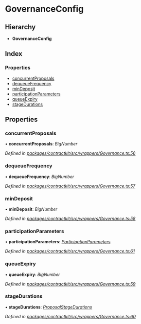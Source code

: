 # GovernanceConfig

## Hierarchy

* **GovernanceConfig**

## Index

### Properties

* [concurrentProposals]()
* [dequeueFrequency]()
* [minDeposit]()
* [participationParameters]()
* [queueExpiry]()
* [stageDurations]()

## Properties

### concurrentProposals

• **concurrentProposals**: _BigNumber_

_Defined in_ [_packages/contractkit/src/wrappers/Governance.ts:56_](https://github.com/celo-org/celo-monorepo/blob/master/packages/contractkit/src/wrappers/Governance.ts#L56)

### dequeueFrequency

• **dequeueFrequency**: _BigNumber_

_Defined in_ [_packages/contractkit/src/wrappers/Governance.ts:57_](https://github.com/celo-org/celo-monorepo/blob/master/packages/contractkit/src/wrappers/Governance.ts#L57)

### minDeposit

• **minDeposit**: _BigNumber_

_Defined in_ [_packages/contractkit/src/wrappers/Governance.ts:58_](https://github.com/celo-org/celo-monorepo/blob/master/packages/contractkit/src/wrappers/Governance.ts#L58)

### participationParameters

• **participationParameters**: [_ParticipationParameters_]()

_Defined in_ [_packages/contractkit/src/wrappers/Governance.ts:61_](https://github.com/celo-org/celo-monorepo/blob/master/packages/contractkit/src/wrappers/Governance.ts#L61)

### queueExpiry

• **queueExpiry**: _BigNumber_

_Defined in_ [_packages/contractkit/src/wrappers/Governance.ts:59_](https://github.com/celo-org/celo-monorepo/blob/master/packages/contractkit/src/wrappers/Governance.ts#L59)

### stageDurations

• **stageDurations**: [_ProposalStageDurations_]()

_Defined in_ [_packages/contractkit/src/wrappers/Governance.ts:60_](https://github.com/celo-org/celo-monorepo/blob/master/packages/contractkit/src/wrappers/Governance.ts#L60)

